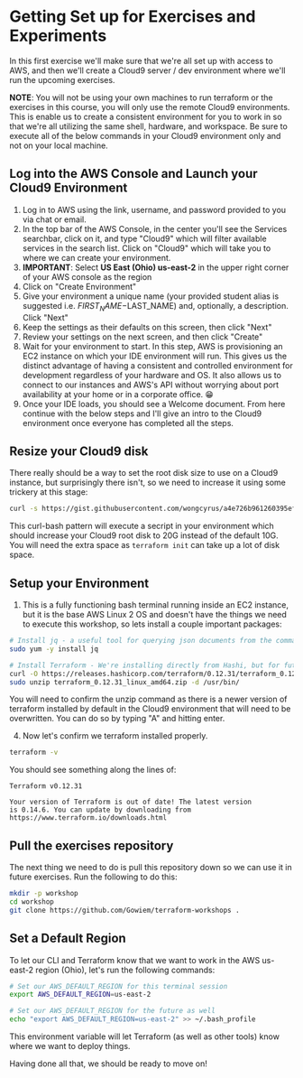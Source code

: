 # Getting Set up for Exercises and Experiments

In this first exercise we'll make sure that we're all set up with access to AWS, and then we'll
create a Cloud9 server / dev environment where we'll run the upcoming exercises.

**NOTE**: You will not be using your own machines to run terraform or the exercises in this course, you will only use the remote Cloud9 environments. This is enable us to create a consistent environment for you to work in so that we're all utilizing the same shell, hardware, and workspace. Be sure to execute all of the below commands in your Cloud9 environment only and not on your local machine.

## Log into the AWS Console and Launch your Cloud9 Environment

1. Log in to AWS using the link, username, and password provided to you via chat or email.
1. In the top bar of the AWS Console, in the center you'll see the Services searchbar, click on it, and type "Cloud9" which will filter available services in the search list. Click on "Cloud9" which will take you to where we can create your environment.
1. **IMPORTANT**: Select **US East (Ohio) us-east-2** in the upper right corner of your AWS console as the region
1. Click on "Create Environment"
1. Give your environment a unique name (your provided student alias is suggested i.e. $FIRST_NAME-$LAST_NAME) and, optionally, a description. Click "Next"
1. Keep the settings as their defaults on this screen, then click "Next"
1. Review your settings on the next screen, and then click "Create"
1. Wait for your environment to start. In this step, AWS is provisioning an EC2 instance on which your IDE environment will run. This gives us the distinct advantage of having a consistent and controlled environment for development regardless of your hardware and OS. It also allows us to connect to our instances and AWS's API without worrying about port availability at your home or in a corporate office. 😁
1. Once your IDE loads, you should see a Welcome document. From here continue with the below steps and I'll give an intro to the Cloud9 environment once everyone has completed all the steps.

## Resize your Cloud9 disk

There really should be a way to set the root disk size to use on a Cloud9 instance, but surprisingly there isn't, so we need to increase it using some trickery at this stage:

```bash
curl -s https://gist.githubusercontent.com/wongcyrus/a4e726b961260395efa7811cab0b4516/raw/6e70a124c5cb9f6ce5519d8b5b302e8a137e5620/resize.sh | sh
```

This curl-bash pattern will execute a secript in your environment which should increase your Cloud9 root disk to 20G instead of the default 10G. You will need the extra space as `terraform init` can take up a lot of disk space.

## Setup your Environment

1. This is a fully functioning bash terminal running inside an EC2 instance, but it is the base AWS Linux 2 OS and doesn't have the things we need to execute this workshop, so lets install a couple important packages:

```bash
# Install jq - a useful tool for querying json documents from the command line.
sudo yum -y install jq

# Install Terraform - We're installing directly from Hashi, but for future usage I suggest using tfenv: https://github.com/tfutils/tfenv
curl -O https://releases.hashicorp.com/terraform/0.12.31/terraform_0.12.31_linux_amd64.zip
sudo unzip terraform_0.12.31_linux_amd64.zip -d /usr/bin/
```

You will need to confirm the unzip command as there is a newer version of terraform installed by default in the Cloud9 environment that will need to be overwritten. You can do so by typing "A" and hitting enter.

4. Now let's confirm we terraform installed properly.

```bash
terraform -v
```

You should see something along the lines of:

```
Terraform v0.12.31

Your version of Terraform is out of date! The latest version
is 0.14.6. You can update by downloading from https://www.terraform.io/downloads.html
```

## Pull the exercises repository

The next thing we need to do is pull this repository down so we can use it in future exercises. Run the following to do this:

```bash
mkdir -p workshop
cd workshop
git clone https://github.com/Gowiem/terraform-workshops .
```

## Set a Default Region

To let our CLI and Terraform know that we want to work in the AWS us-east-2 region (Ohio), let's run the following commands:

```bash
# Set our AWS_DEFAULT_REGION for this terminal session
export AWS_DEFAULT_REGION=us-east-2

# Set our AWS_DEFAULT_REGION for the future as well
echo "export AWS_DEFAULT_REGION=us-east-2" >> ~/.bash_profile
```

This environment variable will let Terraform (as well as other tools) know where we want to deploy things.

Having done all that, we should be ready to move on!
